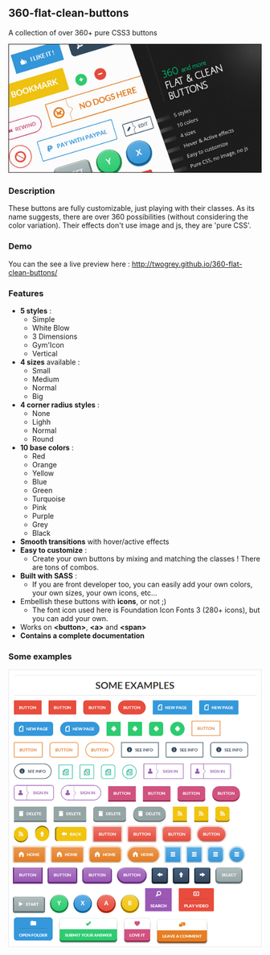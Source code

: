 ## 360-flat-clean-buttons

A collection of over 360+ pure CSS3 buttons

![preview](/preview/preview.jpg)

### Description

These buttons are fully customizable, just playing with their classes. As its name suggests, there are over 360 possibilities (without considering the color variation). Their effects don't use image and js, they are 'pure CSS'.

### Demo

You can the see a live preview here : http://twogrey.github.io/360-flat-clean-buttons/

### Features
- **5 styles** :
  - Simple
  - White Blow
  - 3 Dimensions
  - Gym'Icon
  - Vertical
- **4 sizes** available :
  - Small
  - Medium
  - Normal
  - Big
- **4 corner radius styles** :
  - None
  - Lighh
  - Normal
  - Round
- **10 base colors** :
  - Red
  - Orange
  - Yellow
  - Blue
  - Green
  - Turquoise
  - Pink
  - Purple
  - Grey
  - Black
- **Smooth transitions** with hover/active effects
- **Easy to customize** :
  - Create your own buttons by mixing and matching the classes ! There are tons of combos.
- **Built with SASS** :
  - If you are front developer too, you can easily add your own colors, your own sizes, your own icons, etc...
- Embellish these buttons with **icons**, or not ;)
  - The font icon used here is Foundation Icon Fonts 3 (280+ icons), but you can add your own. 
- Works on **&lt;button&gt;**, **&lt;a&gt;** and **&lt;span&gt;**
- **Contains a complete documentation**

### Some examples

![example](/preview/screenshots/7.jpg)
